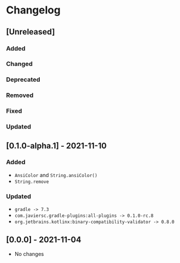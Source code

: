 # Changelog

## [Unreleased]

### Added

### Changed

### Deprecated

### Removed

### Fixed

### Updated


## [0.1.0-alpha.1] - 2021-11-10

### Added
- `AnsiColor` and `String.ansiColor()`
- `String.remove`

### Updated
- `gradle -> 7.3`
- `com.javiersc.gradle-plugins:all-plugins -> 0.1.0-rc.8`
- `org.jetbrains.kotlinx:binary-compatibility-validator -> 0.8.0`

## [0.0.0] - 2021-11-04
- No changes

